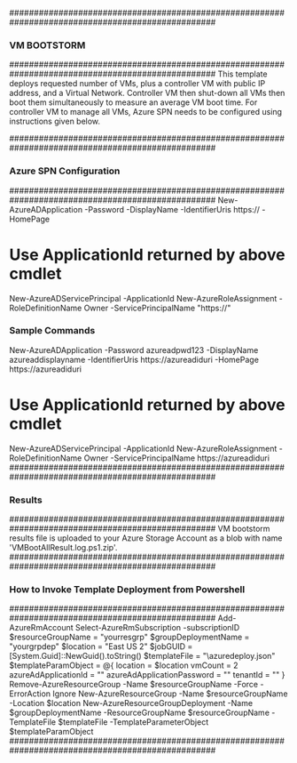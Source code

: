 ##################################################################################################
### VM BOOTSTORM ###
##################################################################################################
This template deploys requested number of VMs, plus a controller VM with public IP address, and a Virtual Network. Controller VM then shut-down all VMs then boot them simultaneously to measure an average VM boot time.
For controller VM to manage all VMs, Azure SPN needs to be configured using instructions given below.

##################################################################################################
### Azure SPN Configuration ###
##################################################################################################
New-AzureADApplication -Password <any string to use as a password> -DisplayName <Any String Name> -IdentifierUris https://<UseAnyName e.g. serviceprinciplenm> -HomePage <same as IdentifierUris parameter>
# Use ApplicationId returned by above cmdlet
New-AzureADServicePrincipal -ApplicationId <ApplicationId>
New-AzureRoleAssignment -RoleDefinitionName Owner -ServicePrincipalName "https://<same as IdentifierUris parameter>"

### Sample Commands ###
New-AzureADApplication -Password azureadpwd123 -DisplayName azureaddisplayname -IdentifierUris https://azureadiduri -HomePage https://azureadiduri
# Use ApplicationId returned by above cmdlet
New-AzureADServicePrincipal -ApplicationId <ApplicationId retured by New-AzureADApplication>
New-AzureRoleAssignment -RoleDefinitionName Owner -ServicePrincipalName https://azureadiduri
##################################################################################################
### Results ###
##################################################################################################
VM bootstorm results file is uploaded to your Azure Storage Account as a blob with name 'VMBootAllResult.log.ps1.zip'.
##################################################################################################
### How to Invoke Template Deployment from Powershell ###
##################################################################################################
Add-AzureRmAccount
Select-AzureRmSubscription -subscriptionID <YourAzureSubscriptionId>
$resourceGroupName = "yourresgrp"
$groupDeploymentName = "yourgrpdep"
$location = "East US 2"
$jobGUID = [System.Guid]::NewGuid().toString()
$templateFile = "<LocationToVMBootstormFiles>\azuredeploy.json"
$templateParamObject = @{
	location = $location
	vmCount = 2
	azureAdApplicationId = "<YourAzureAdAppId returned by New-AzureADApplication cmdlet in Azure SPN Configuration>"
	azureAdApplicationPassword = "<YourAzureAdAppPwd given to New-AzureADApplication cmdlet in Azure SPN Configuration>"
	tenantId = "<YourAzureSubscriptionTenantId>"
}
Remove-AzureResourceGroup -Name $resourceGroupName -Force -ErrorAction Ignore
New-AzureResourceGroup -Name $resourceGroupName -Location $location
New-AzureResourceGroupDeployment -Name $groupDeploymentName -ResourceGroupName $resourceGroupName -TemplateFile $templateFile -TemplateParameterObject $templateParamObject
##################################################################################################